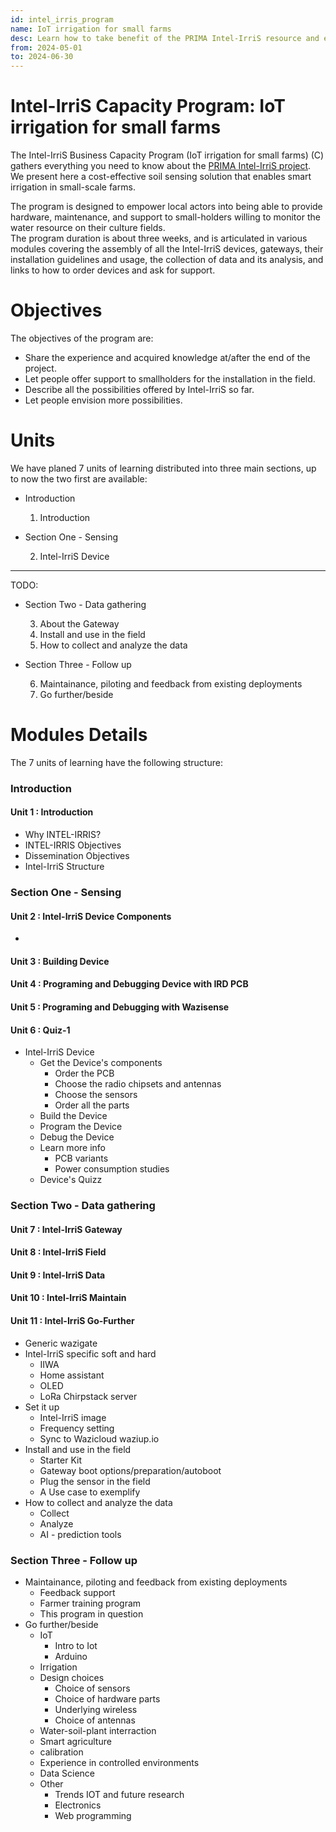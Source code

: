 ```yaml
---
id: intel_irris_program
name: IoT irrigation for small farms
desc: Learn how to take benefit of the PRIMA Intel-IrriS resource and experience in your smart irrigation solution!
from: 2024-05-01
to: 2024-06-30
---
```


# Intel-IrriS Capacity Program: IoT irrigation for small farms

The Intel-IrriS Business Capacity Program (IoT irrigation for small farms) (C) gathers everything you need to know about the [PRIMA Intel-IrriS project](https://intel-irris.eu/). We present here a cost-effective soil sensing solution that enables smart irrigation in small-scale farms.

The program is designed to empower local actors into being able to provide hardware, maintenance, and support to small-holders willing to monitor the water resource on their culture fields.  
The program duration is about three weeks, and is articulated in various modules covering the assembly of all the Intel-IrriS devices, gateways, their installation guidelines and usage, the collection of data and its analysis, and links to how to order devices and ask for support.



# Objectives

The objectives of the program are:
- Share the experience and acquired knowledge at/after the end of the project.
- Let people offer support to smallholders for the installation in the field.
- Describe all the possibilities offered by Intel-IrriS so far.
- Let people envision more possibilities.


Units
=====
We have planed 7 units of learning distributed into three main sections, up to now the two first are available:

* Introduction

  1. Introduction

* Section One - Sensing

  2. Intel-IrriS Device

-----------------------------
TODO:

* Section Two - Data gathering

  3. About the Gateway
  4. Install and use in the field
  5. How to collect and analyze the data

* Section Three - Follow up

  6. Maintainance, piloting and feedback from existing deployments
  7. Go further/beside

Modules Details 
===============
The 7 units of learning have the following structure:
### Introduction
#### Unit 1 : Introduction

   - Why INTEL-IRRIS?
   - INTEL-IRRIS Objectives
   - Dissemination Objectives
   - Intel-IrriS Structure

### Section One - Sensing
#### Unit 2 : Intel-IrriS Device Components
   - 
#### Unit 3 : Building Device
#### Unit 4 : Programing and Debugging Device with IRD PCB
#### Unit 5 : Programing and Debugging with Wazisense
#### Unit 6 : Quiz-1

- Intel-IrriS Device
   - Get the Device's components
      - Order the PCB
      - Choose the radio chipsets and antennas
      - Choose the sensors
      - Order all the parts
   - Build the Device
   - Program the Device
   - Debug the Device
   - Learn more info
      - PCB variants
      - Power consumption studies
   - Device's Quizz



### Section Two - Data gathering
#### Unit 7 : Intel-IrriS Gateway
#### Unit 8 : Intel-IrriS Field
#### Unit 9 : Intel-IrriS Data
#### Unit 10 : Intel-IrriS Maintain
#### Unit 11 : Intel-IrriS Go-Further

   - Generic wazigate
   - Intel-IrriS specific soft and hard
      - IIWA
      - Home assistant
      - OLED
      - LoRa Chirpstack server
   - Set it up
   	  - Intel-IrriS image
   	  - Frequency setting
   	  - Sync to Wazicloud waziup.io
- Install and use in the field
   - Starter Kit
   - Gateway boot options/preparation/autoboot
   - Plug the sensor in the field
   - A Use case to exemplify
- How to collect and analyze the data
   - Collect
   - Analyze
   - AI - prediction tools
### Section Three - Follow up
- Maintainance, piloting and feedback from existing deployments
   - Feedback support
   - Farmer training program
   - This program in question
- Go further/beside
   - IoT
      - Intro to Iot
      - Arduino
   - Irrigation
   - Design choices
      - Choice of sensors
      - Choice of hardware parts
      - Underlying wireless
      - Choice of antennas
   - Water-soil-plant interraction
   - Smart agriculture
   - calibration
   - Experience in controlled environments
   - Data Science
   - Other
      - Trends IOT and future research
      - Electronics
      - Web programming
      


